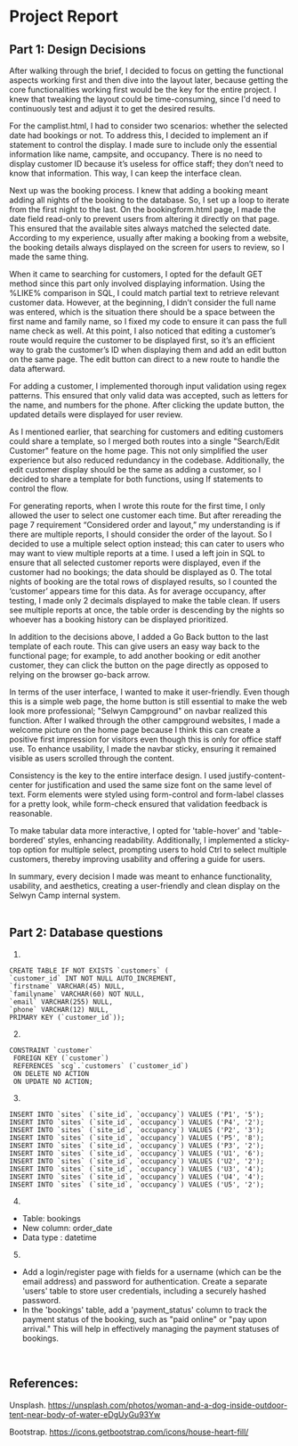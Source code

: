 
# Project Report

## Part 1: Design Decisions

After walking through the brief, I decided to focus on getting the functional aspects working first and then dive into the layout later, because getting the core functionalities working first would be the key for the entire project. I knew that tweaking the layout could be time-consuming, since I'd need to continuously test and adjust it to get the desired results.

For the camplist.html, I had to consider two scenarios: whether the selected date had bookings or not. To address this, I decided to implement an if statement to control the display. I made sure to include only the essential information like name, campsite, and occupancy. There is no need to display customer ID because it’s useless for office staff; they don’t need to know that information. This way, I can keep the interface clean.

Next up was the booking process. I knew that adding a booking meant adding all nights of the booking to the database. So, I set up a loop to iterate from the first night to the last. On the bookingform.html page, I made the date field read-only to prevent users from altering it directly on that page. This ensured that the available sites always matched the selected date. According to my experience, usually after making a booking from a website, the booking details always displayed on the screen for users to review, so I made the same thing.

When it came to searching for customers, I opted for the default GET method since this part only involved displaying information. Using the %LIKE% comparison in SQL, I could match partial text to retrieve relevant customer data. However, at the beginning, I didn’t consider the full name was entered, which is the situation there should be a space between the first name and family name, so I fixed my code to ensure it can pass the full name check as well. At this point, I also noticed that editing a customer’s route would require the customer to be displayed first, so it’s an efficient way to grab the customer’s ID when displaying them and add an edit button on the same page. The edit button can direct to a new route to handle the data afterward.

For adding a customer, I implemented thorough input validation using regex patterns. This ensured that only valid data was accepted, such as letters for the name, and numbers for the phone. After clicking the update button, the updated details were displayed for user review.

As I mentioned earlier, that searching for customers and editing customers could share a template, so I merged both routes into a single "Search/Edit Customer" feature on the home page. This not only simplified the user experience but also reduced redundancy in the codebase. Additionally, the edit customer display should be the same as adding a customer, so I decided to share a template for both functions, using If statements to control the flow.

For generating reports, when I wrote this route for the first time, I only allowed the user to select one customer each time. But after rereading the page 7 requirement “Considered order and layout,” my understanding is if there are multiple reports, I should consider the order of the layout. So I decided to use a multiple select option instead; this can cater to users who may want to view multiple reports at a time. I used a left join in SQL to ensure that all selected customer reports were displayed, even if the customer had no bookings; the data should be displayed as 0. The total nights of booking are the total rows of displayed results, so I counted the ‘customer’ appears time for this data. As for average occupancy, after testing, I made only 2 decimals displayed to make the table clean. If users see multiple reports at once, the table order is descending by the nights so whoever has a booking history can be displayed prioritized.

In addition to the decisions above, I added a Go Back button to the last template of each route. This can give users an easy way back to the functional page; for example, to add another booking or edit another customer, they can click the button on the page directly as opposed to relying on the browser go-back arrow.

In terms of the user interface, I wanted to make it user-friendly. Even though this is a simple web page, the home button is still essential to make the web look more professional; "Selwyn Campground" on navbar realized this function. After I walked through the other campground websites, I made a welcome picture on the home page because I think this can create a positive first impression for visitors even though this is only for office staff use. To enhance usability, I made the navbar sticky, ensuring it remained visible as users scrolled through the content.

Consistency is the key to the entire interface design. I used justify-content-center for justification and used the same size font on the same level of text. Form elements were styled using form-control and form-label classes for a pretty look, while form-check ensured that validation feedback is reasonable.

To make tabular data more interactive, I opted for 'table-hover' and 'table-bordered' styles, enhancing readability. Additionally, I implemented a sticky-top option for multiple select, prompting users to hold Ctrl to select multiple customers, thereby improving usability and offering a guide for users.

In summary, every decision I made was meant to enhance functionality, usability, and aesthetics, creating a user-friendly and clean display on the Selwyn Camp internal system.
<br>
<br>

## Part 2: Database questions

1.

```mysql
CREATE TABLE IF NOT EXISTS `customers` (
`customer_id` INT NOT NULL AUTO_INCREMENT,
`firstname` VARCHAR(45) NULL,
`familyname` VARCHAR(60) NOT NULL,
`email` VARCHAR(255) NULL,
`phone` VARCHAR(12) NULL,
PRIMARY KEY (`customer_id`));
```

2.

```mysql
CONSTRAINT `customer`
 FOREIGN KEY (`customer`)
 REFERENCES `scg`.`customers` (`customer_id`)
 ON DELETE NO ACTION
 ON UPDATE NO ACTION;
```

3.

```mysql
INSERT INTO `sites` (`site_id`, `occupancy`) VALUES ('P1', '5');
INSERT INTO `sites` (`site_id`, `occupancy`) VALUES ('P4', '2');
INSERT INTO `sites` (`site_id`, `occupancy`) VALUES ('P2', '3');
INSERT INTO `sites` (`site_id`, `occupancy`) VALUES ('P5', '8');
INSERT INTO `sites` (`site_id`, `occupancy`) VALUES ('P3', '2');
INSERT INTO `sites` (`site_id`, `occupancy`) VALUES ('U1', '6');
INSERT INTO `sites` (`site_id`, `occupancy`) VALUES ('U2', '2');
INSERT INTO `sites` (`site_id`, `occupancy`) VALUES ('U3', '4');
INSERT INTO `sites` (`site_id`, `occupancy`) VALUES ('U4', '4');
INSERT INTO `sites` (`site_id`, `occupancy`) VALUES ('U5', '2');
```

4.
<ul>
    <li>Table: bookings</li>
    <li>New column: order_date</li>
    <li>Data type : datetime</li>
</ul>

5.
<ul>
    <li>Add a login/register page with fields for a username (which can be the email address) and password for authentication. Create a separate 'users' table to store user credentials, including a securely hashed password.</li>
    <li>In the 'bookings' table, add a 'payment_status' column to track the payment status of the booking, such as "paid online" or "pay upon arrival." This will help in effectively managing the payment statuses of bookings.</li>
</ul>
<br>

## References:

Unsplash. https://unsplash.com/photos/woman-and-a-dog-inside-outdoor-tent-near-body-of-water-eDgUyGu93Yw

Bootstrap. https://icons.getbootstrap.com/icons/house-heart-fill/
